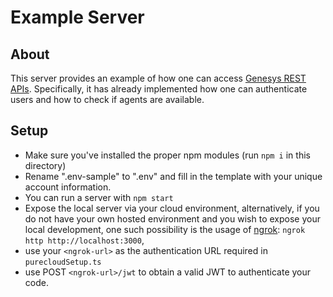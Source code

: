 # Example Server

## About

This server provides an example of how one can access [Genesys REST APIs](https://developer.mypurecloud.com.au/api/rest/v2/).
Specifically, it has already implemented how one can authenticate users and how to check if agents are available.

## Setup

- Make sure you've installed the proper npm modules (run `npm i` in this directory)
- Rename ".env-sample" to ".env" and fill in the template with your unique account information.
- You can run a server with `npm start`
- Expose the local server via your cloud environment, alternatively, if you do not have your own hosted environment and you wish to expose your local development, one such possibility  is the usage of [ngrok](https://ngrok.com/): `ngrok http http://localhost:3000`,
- use your `<ngrok-url>` as the authentication URL required in `purecloudSetup.ts`
- use POST `<ngrok-url>/jwt` to obtain a valid JWT to authenticate your code.
